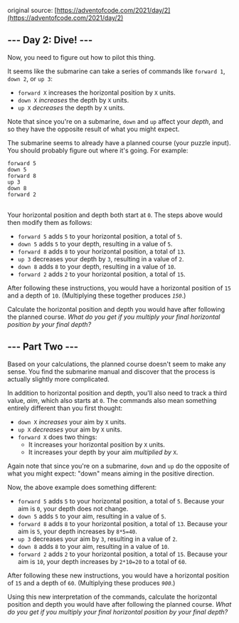 original source: [https://adventofcode.com/2021/day/2](https://adventofcode.com/2021/day/2)
## --- Day 2: Dive! ---
Now, you need to figure out how to pilot this thing.

It seems like the submarine can take a series of commands like <code>forward 1</code>, <code>down 2</code>, or <code>up 3</code>:


 - <code>forward X</code> increases the horizontal position by <code>X</code> units.
 - <code>down X</code> <em>increases</em> the depth by <code>X</code> units.
 - <code>up X</code> <em>decreases</em> the depth by <code>X</code> units.

Note that since you're on a submarine, <code>down</code> and <code>up</code> affect your <em>depth</em>, and so they have the opposite result of what you might expect.

The submarine seems to already have a planned course (your puzzle input). You should probably figure out where it's going. For example:

<pre>
<code>forward 5
down 5
forward 8
up 3
down 8
forward 2
</code>
</pre>

Your horizontal position and depth both start at <code>0</code>. The steps above would then modify them as follows:


 - <code>forward 5</code> adds <code>5</code> to your horizontal position, a total of <code>5</code>.
 - <code>down 5</code> adds <code>5</code> to your depth, resulting in a value of <code>5</code>.
 - <code>forward 8</code> adds <code>8</code> to your horizontal position, a total of <code>13</code>.
 - <code>up 3</code> decreases your depth by <code>3</code>, resulting in a value of <code>2</code>.
 - <code>down 8</code> adds <code>8</code> to your depth, resulting in a value of <code>10</code>.
 - <code>forward 2</code> adds <code>2</code> to your horizontal position, a total of <code>15</code>.

After following these instructions, you would have a horizontal position of <code>15</code> and a depth of <code>10</code>. (Multiplying these together produces <code><em>150</em></code>.)

Calculate the horizontal position and depth you would have after following the planned course. <em>What do you get if you multiply your final horizontal position by your final depth?</em>


## --- Part Two ---
Based on your calculations, the planned course doesn't seem to make any sense. You find the submarine manual and discover that the process is actually slightly more complicated.

In addition to horizontal position and depth, you'll also need to track a third value, <em>aim</em>, which also starts at <code>0</code>. The commands also mean something entirely different than you first thought:


 - <code>down X</code> <em>increases</em> your aim by <code>X</code> units.
 - <code>up X</code> <em>decreases</em> your aim by <code>X</code> units.
 - <code>forward X</code> does two things:
   - It increases your horizontal position by <code>X</code> units.
   - It increases your depth by your aim <em>multiplied by</em> <code>X</code>.


Again note that since you're on a submarine, <code>down</code> and <code>up</code> do the opposite of what you might expect: "down" means aiming in the positive direction.

Now, the above example does something different:


 - <code>forward 5</code> adds <code>5</code> to your horizontal position, a total of <code>5</code>. Because your aim is <code>0</code>, your depth does not change.
 - <code>down 5</code> adds <code>5</code> to your aim, resulting in a value of <code>5</code>.
 - <code>forward 8</code> adds <code>8</code> to your horizontal position, a total of <code>13</code>. Because your aim is <code>5</code>, your depth increases by <code>8*5=40</code>.
 - <code>up 3</code> decreases your aim by <code>3</code>, resulting in a value of <code>2</code>.
 - <code>down 8</code> adds <code>8</code> to your aim, resulting in a value of <code>10</code>.
 - <code>forward 2</code> adds <code>2</code> to your horizontal position, a total of <code>15</code>.  Because your aim is <code>10</code>, your depth increases by <code>2*10=20</code> to a total of <code>60</code>.

After following these new instructions, you would have a horizontal position of <code>15</code> and a depth of <code>60</code>. (Multiplying these produces <code><em>900</em></code>.)

Using this new interpretation of the commands, calculate the horizontal position and depth you would have after following the planned course. <em>What do you get if you multiply your final horizontal position by your final depth?</em>


